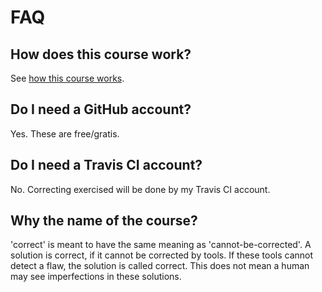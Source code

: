 # FAQ

## How does this course work?

See [how this course works](how_this_course_works.md).

## Do I need a GitHub account?

Yes. These are free/gratis.

## Do I need a Travis CI account?

No. Correcting exercised will be done by my Travis CI account.

## Why the name of the course?

'correct' is meant to have the same meaning as 'cannot-be-corrected'.
A solution is correct, if it cannot be corrected by tools.
If these tools cannot detect a flaw, the solution 
is called correct. This does not mean a human may see
imperfections in these solutions.